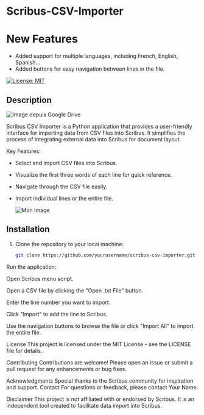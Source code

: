 # Scribus-CSV-Importer

# New Features

- Added support for multiple languages, including French, English, Spanish...
- Added buttons for easy navigation between lines in the file.


[![License: MIT](https://img.shields.io/badge/License-MIT-blue.svg)](https://opensource.org/licenses/MIT)

## Description

![Image depuis Google Drive](https://drive.google.com/uc?export=view&id=1x8VH7IZUgkjq13_qkyc6sXYDX112Kjma)

Scribus CSV Importer is a Python application that provides a user-friendly interface for importing data from CSV files into Scribus. It simplifies the process of integrating external data into Scribus for document layout.

Key Features:

- Select and import CSV files into Scribus.
- Visualize the first three words of each line for quick reference.
- Navigate through the CSV file easily.
- Import individual lines or the entire file.

  ![Mon Image](https://drive.google.com/uc?export=view&id=1gwLsS6UzZgYRSlcC8LjN7AroPAP6D0t2)



## Installation

1. Clone the repository to your local machine:

   ```bash
   git clone https://github.com/yourusername/scribus-csv-importer.git


Run the application:

Open Scribus menu script.

Open a CSV file by clicking the "Open .txt File" button.

Enter the line number you want to import.

Click "Import" to add the line to Scribus.

Use the navigation buttons to browse the file or click "Import All" to import the entire file.

License
This project is licensed under the MIT License - see the LICENSE file for details.

Contributing
Contributions are welcome! Please open an issue or submit a pull request for any enhancements or bug fixes.

Acknowledgments
Special thanks to the Scribus community for inspiration and support.
Contact
For questions or feedback, please contact Your Name.

Disclaimer
This project is not affiliated with or endorsed by Scribus. It is an independent tool created to facilitate data import into Scribus.
